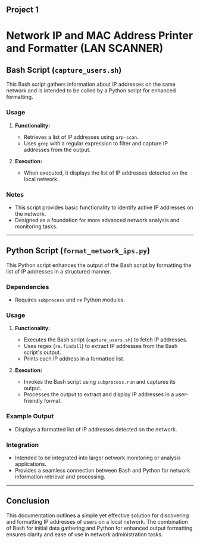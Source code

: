 ## Project 1

# Network IP and MAC Address Printer and Formatter (LAN SCANNER)

## Bash Script (`capture_users.sh`)

This Bash script gathers information about IP addresses on the same network and is intended to be called by a Python script for enhanced formatting.

### Usage

1. **Functionality:**
   - Retrieves a list of IP addresses using `arp-scan`.
   - Uses `grep` with a regular expression to filter and capture IP addresses from the output.

2. **Execution:**
   - When executed, it displays the list of IP addresses detected on the local network.

### Notes

- This script provides basic functionality to identify active IP addresses on the network.
- Designed as a foundation for more advanced network analysis and monitoring tasks.

---

## Python Script (`format_network_ips.py`)

This Python script enhances the output of the Bash script by formatting the list of IP addresses in a structured manner.

### Dependencies

- Requires `subprocess` and `re` Python modules.

### Usage

1. **Functionality:**
   - Executes the Bash script (`capture_users.sh`) to fetch IP addresses.
   - Uses regex (`re.findall`) to extract IP addresses from the Bash script's output.
   - Prints each IP address in a formatted list.

2. **Execution:**
   - Invokes the Bash script using `subprocess.run` and captures its output.
   - Processes the output to extract and display IP addresses in a user-friendly format.

### Example Output

- Displays a formatted list of IP addresses detected on the network.

### Integration

- Intended to be integrated into larger network monitoring or analysis applications.
- Provides a seamless connection between Bash and Python for network information retrieval and processing.

---

## Conclusion

This documentation outlines a simple yet effective solution for discovering and formatting IP addresses of users on a local network. The combination of Bash for initial data gathering and Python for enhanced output formatting ensures clarity and ease of use in network administration tasks.
